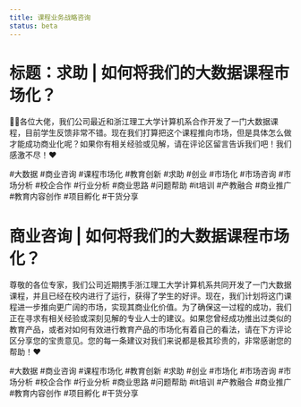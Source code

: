 ```yaml
---
title: 课程业务战略咨询
status: beta
---
```


# 标题：求助 | 如何将我们的大数据课程市场化？

👩‍💻各位大佬，我们公司最近和浙江理工大学计算机系合作开发了一门大数据课程，目前学生反馈非常不错。现在我们打算把这个课程推向市场，但是具体怎么做才能成功商业化呢？如果你有相关经验或见解，请在评论区留言告诉我们吧！我们感激不尽！❤️

#大数据 #商业咨询 #课程市场化 #教育创新 #求助 #创业 #市场化 #市场咨询 #市场分析 #校企合作 #行业分析 #商业思路 #问题帮助 #it培训 #产教融合 #商业推广 #教育内容创作 #项目孵化 #干货分享

# 商业咨询 | 如何将我们的大数据课程市场化？
尊敬的各位专家，我们公司近期携手浙江理工大学计算机系共同开发了一门大数据课程，并且已经在校内进行了运行，获得了学生的好评。现在，我们计划将这门课程进一步推向更广阔的市场，实现其商业化价值。为了确保这一过程的成功，我们正在寻求有相关经验或深刻见解的专业人士的建议。如果您曾经成功推出过类似的教育产品，或者对如何有效进行教育产品的市场化有着自己的看法，请在下方评论区分享您的宝贵意见。您的每一条建议对我们来说都是极其珍贵的，非常感谢您的帮助！❤️

#大数据 #商业咨询 #课程市场化 #教育创新 #求助 #创业 #市场化 #市场咨询 #市场分析 #校企合作 #行业分析 #商业思路 #问题帮助 #it培训 #产教融合 #商业推广 #教育内容创作 #项目孵化 #干货分享

